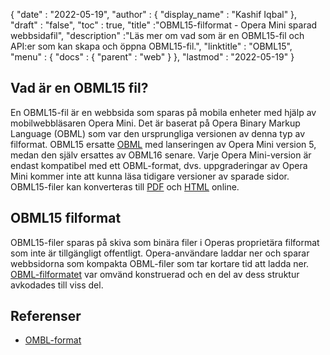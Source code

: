 {
  "date" : "2022-05-19",
  "author" : {
    "display_name" : "Kashif Iqbal"
},
  "draft" : "false",
  "toc" : true,
  "title" :"OBML15-filformat - Opera Mini sparad webbsidafil",
  "description" :"Läs mer om vad som är en OBML15-fil och API:er som kan skapa och öppna OBML15-fil.",
  "linktitle" : "OBML15",
  "menu" : {
    "docs" : {
      "parent" : "web"
}
},
  "lastmod" : "2022-05-19"
}

## Vad är en OBML15 fil?

En OBML15-fil är en webbsida som sparas på mobila enheter med hjälp av mobilwebbläsaren Opera Mini. Det är baserat på Opera Binary Markup Language (OBML) som var den ursprungliga versionen av denna typ av filformat. OBML15 ersatte [OBML](/sv/web/obml/) med lanseringen av Opera Mini version 5, medan den själv ersattes av OBML16 senare. Varje Opera Mini-version är endast kompatibel med ett OBML-format, dvs. uppgraderingar av Opera Mini kommer inte att kunna läsa tidigare versioner av sparade sidor. OBML15-filer kan konverteras till [PDF](/sv/pdf/) och [HTML](/sv/web/html/) online.

## OBML15 filformat

OBML15-filer sparas på skiva som binära filer i Operas proprietära filformat som inte är tillgängligt offentligt. Opera-användare laddar ner och sparar webbsidorna som kompakta OBML-filer som tar kortare tid att ladda ner. [OBML-filformatet](https://github.com/grawity/obml-parser/blob/master/obml.md) var omvänd konstruerad och en del av dess struktur avkodades till viss del.

## Referenser

* [OMBL-format](https://github.com/grawity/obml-parser/blob/master/obml.md)

